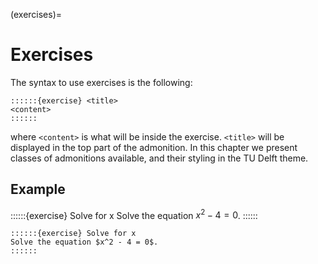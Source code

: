 (exercises)=
# Exercises
The syntax to use exercises is the following:
```
::::::{exercise} <title>
<content>
::::::
```
where `<content>` is what will be inside the exercise. `<title>` will be displayed in the top part of the admonition. In this chapter we present classes of admonitions available, and their styling in the TU Delft theme.


## Example
::::::{exercise} Solve for x
Solve the equation $x^2 - 4 = 0$.
::::::
```
::::::{exercise} Solve for x
Solve the equation $x^2 - 4 = 0$.
::::::
